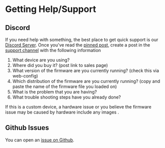 # Getting Help/Support

## Discord

If you need help with something, the best place to get quick support is our [Discord Server](https://discord.gg/k2pxhke7q8). Once you've read the [pinned post](https://discord.com/channels/1049366310389289001/1132450634243772519), create a post in the [support channel](https://discord.com/channels/1049366310389289001/1132447732662018089) with the following information

1. What device are you using?
2. Where did you buy it? (post link to sales page)
3. What version of the firmware are you currently running? (check this via web-config)
4. Which distribution of the firmware are you currently running? (copy and paste the name of the firmware file you loaded on)
5. What is the problem that you are having?
6. What trouble shooting steps have you already done?

If this is a custom device, a hardware issue or you believe the firmware issue may be caused by hardware include any images .

## Github Issues

You can open an [issue on Github](https://github.com/OpenStickCommunity/GP2040-CE/issues/new/choose).
